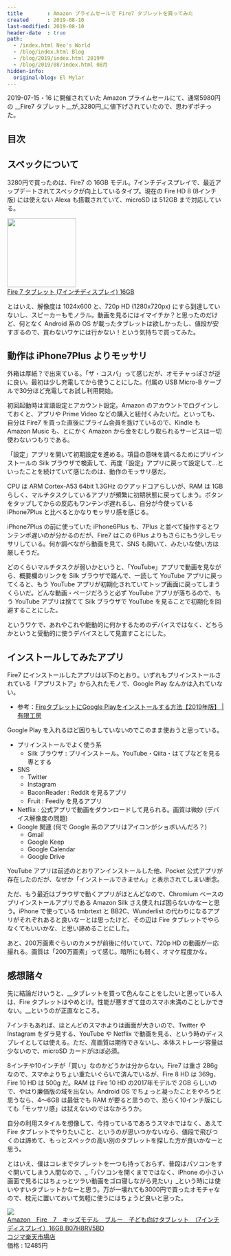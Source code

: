 ```yaml
---
title        : Amazon プライムセールで Fire7 タブレットを買ってみた
created      : 2019-08-10
last-modified: 2019-08-10
header-date  : true
path:
  - /index.html Neo's World
  - /blog/index.html Blog
  - /blog/2019/index.html 2019年
  - /blog/2019/08/index.html 08月
hidden-info:
  original-blog: El Mylar
---
```


2019-07-15・16 に開催されていた Amazon プライムセールにて、通常5980円の __Fire7 タブレット__が_3280円_に値下げされていたので、思わずポチった。

## 目次

## スペックについて

3280円で買ったのは、Fire7 の 16GB モデル。7インチディスプレイで、最近アップデートされてスペックが向上しているタイプ。現在の Fire HD 8 (8インチ版) には使えない Alexa も搭載されていて、microSD は 512GB まで対応している。

<div class="ad-amazon">
  <div class="ad-amazon-image">
    <a href="https://www.amazon.co.jp/dp/B07JQP28TN?tag=neos21-22&amp;linkCode=osi&amp;th=1&amp;psc=1">
      <img src="https://m.media-amazon.com/images/I/41T8SdOBVgL._SL160_.jpg" width="160" height="160">
    </a>
  </div>
  <div class="ad-amazon-info">
    <div class="ad-amazon-title">
      <a href="https://www.amazon.co.jp/dp/B07JQP28TN?tag=neos21-22&amp;linkCode=osi&amp;th=1&amp;psc=1">Fire 7 タブレット (7インチディスプレイ) 16GB</a>
    </div>
  </div>
</div>

とはいえ、解像度は 1024x600 と、720p HD (1280x720px) にすら到達していないし、スピーカーもモノラル。動画を見るにはイマイチか？と思ったのだけど、何となく Android 系の OS が載ったタブレットは欲しかったし、値段が安すぎるので、買わないワケには行かない！という気持ちで買ってみた。

## 動作は iPhone7Plus よりモッサリ

外箱は厚紙？で出来ている。「ザ・コスパ」って感じだが、オモチャっぽさが逆に良い。最初は少し充電してから使うことにした。付属の USB Micro-B ケーブルで30分ほど充電してお試し利用開始。

初回起動時は言語設定とアカウント設定。Amazon のアカウントでログインしておくと、アプリや Prime Video などの購入と紐付くみたいだ。といっても、自分は Fire7 を買った直後にプライム会員を抜けているので、Kindle も Amazon Music も、とにかく Amazon から金をむしり取られるサービスは一切使わないつもりである。

「設定」アプリを開いて初期設定を進める。項目の意味を調べるためにプリインストールの Silk ブラウザで検索して、再度「設定」アプリに戻って設定して…といったことを続けていて感じたのは、動作のモッサリ感だ。

CPU は ARM Cortex-A53 64bit 1.3GHz のクアッドコアらしいが、RAM は 1GB らしく、マルチタスクしているアプリが頻繁に初期状態に戻ってしまう。ボタンをタップしてからの反応もワンテンポ遅れるし、自分が今使っている iPhone7Plus と比べるとかなりモッサリ感を感じる。

iPhone7Plus の前に使っていた iPhone6Plus も、7Plus と並べて操作するとワンテンポ遅いのが分かるのだが、Fire7 はこの 6Plus よりもさらにもう少しモッサリしている。何か調べながら動画を見て、SNS も開いて、みたいな使い方は厳しそうだ。

どのくらいマルチタスクが弱いかというと、「YouTube」アプリで動画を見ながら、概要欄のリンクを Silk ブラウザで踏んで、一読して YouTube アプリに戻ってくると、もう YouTube アプリが初期化されていてトップ画面に戻ってしまうくらいだ。どんな動画・ページだろうと必ず YouTube アプリが落ちるので、もう YouTube アプリは捨てて Silk ブラウザで YouTube を見ることで初期化を回避することにした。

というワケで、あれやこれや能動的に何かするためのデバイスではなく、どちらかというと受動的に使うデバイスとして見直すことにした。

## インストールしてみたアプリ

Fire7 にインストールしたアプリは以下のとおり。いずれもプリインストールされている「アプリストア」から入れたモノで、Google Play なんかは入れていない。

- 参考：[FireタブレットにGoogle Playをインストールする方法【2019年版】 | 有限工房](https://ygkb.jp/6312)

Google Play を入れるほど困りもしていないのでこのまま使おうと思っている。

- プリインストールでよく使う系
  - Silk ブラウザ : プリインストール。YouTube・Qiita・はてブなどを見る専とする
- SNS
  - Twitter
  - Instagram
  - BaconReader : Reddit を見るアプリ
  - Fruit : Feedly を見るアプリ
- Netflix : 公式アプリで動画をダウンロードして見られる。画質は微妙 (デバイス解像度の問題)
- Google 関連 (何で Google 系のアプリはアイコンがショボいんだろ？)
  - Gmail
  - Google Keep
  - Google Calendar
  - Google Drive

YouTube アプリは前述のとおりアンインストールした他、Pocket 公式アプリが存在したのだが、なぜか「インストールできません」と表示されてしまい断念。

ただ、もう最近はブラウザで動くアプリがほとんどなので、Chromium ベースのプリインストールアプリである Amazon Silk さえ使えれば困らないかなーと思う。iPhone で使っている tmbrtext と BB2C、Wunderlist の代わりになるアプリがそれぞれあると良いなーとは思ったけど、その辺は Fire タブレットでやらなくてもいいかな、と思い諦めることにした。

あと、200万画素ぐらいのカメラが前後に付いていて、720p HD の動画が一応撮れる。画質は「200万画素」って感じ。暗所にも弱く、オマケ程度かな。

## 感想諸々

先に結論だけいうと、__タブレットを買って色んなことをしたいと思っている人は、Fire タブレットはやめとけ。性能が悪すぎて並のスマホ未満のことしかできない。__というのが正直なところ。

7インチもあれば、ほとんどのスマホよりは画面が大きいので、Twitter や Instagram をダラ見する、YouTube や Netflix で動画を見る、という時のディスプレイとしては使える。ただ、高画質は期待できないし、本体ストレージ容量は少ないので、microSD カードがほぼ必須。

8インチや10インチが「買い」なのかどうかは分からない。Fire7 は重さ 286g なので、スマホよりちょい重たいぐらいで済んでいるが、Fire 8 HD は 369g、Fire 10 HD は 500g だ。RAM は Fire 10 HD の2017年モデルで 2GB らしいので、やはり廉価版の域を出ない。Android OS でちょっと凝ったことをやろうと思うなら、4〜6GB は最低でも RAM が要ると思うので、恐らく10インチ版にしても「モッサリ感」は拭えないのではなかろうか。

自分の利用スタイルを想像して、今持っているであろうスマホではなく、あえて Fire タブレットでやりたいこと、というのが思いつかないなら、値段で飛びつくのは諦めて、もっとスペックの高い別のタブレットを探した方が良いかなーと思う。

とはいえ、僕はコレまでタブレットを一つも持っておらず、普段はパソコンをすぐ開いてしまう人間なので、_「パソコンを開くまでではなく、iPhone の小さい画面で見るにはちょっとツラい動画をゴロ寝しながら見たい」_という時には使いやすいタブレットかなーと思う。万が一壊れても3000円で買ったオモチャなので、枕元に置いておいて気軽に使うにはちょうど良いと思った。

<div class="ad-rakuten">
  <div class="ad-rakuten-image">
    <a href="https://hb.afl.rakuten.co.jp/hgc/g00r8mv2.waxyc831.g00r8mv2.waxydde7/?pc=https%3A%2F%2Fitem.rakuten.co.jp%2Fr-kojima%2F4332277%2F&amp;m=http%3A%2F%2Fm.rakuten.co.jp%2Fr-kojima%2Fi%2F10729659%2F">
      <img src="https://thumbnail.image.rakuten.co.jp/@0_mall/r-kojima/cabinet/460/4332277_01l.jpg?_ex=128x128">
    </a>
  </div>
  <div class="ad-rakuten-info">
    <div class="ad-rakuten-title">
      <a href="https://hb.afl.rakuten.co.jp/hgc/g00r8mv2.waxyc831.g00r8mv2.waxydde7/?pc=https%3A%2F%2Fitem.rakuten.co.jp%2Fr-kojima%2F4332277%2F&amp;m=http%3A%2F%2Fm.rakuten.co.jp%2Fr-kojima%2Fi%2F10729659%2F">Amazon　Fire　7　キッズモデル　ブルー　子ども向けタブレット　（7インチディスプレイ）16GB B07H8RV5BD</a>
    </div>
    <div class="ad-rakuten-shop">
      <a href="https://hb.afl.rakuten.co.jp/hgc/g00r8mv2.waxyc831.g00r8mv2.waxydde7/?pc=https%3A%2F%2Fwww.rakuten.co.jp%2Fr-kojima%2F&amp;m=http%3A%2F%2Fm.rakuten.co.jp%2Fr-kojima%2F">コジマ楽天市場店</a>
    </div>
    <div class="ad-rakuten-price">価格 : 12485円</div>
  </div>
</div>
